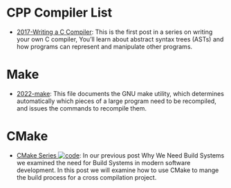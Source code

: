 # CPP Compiler List

- [2017-Writing a C Compiler](https://parg.co/Upi): This is the first post in a series on writing your own C compiler, You’ll learn about abstract syntax trees (ASTs) and how programs can represent and manipulate other programs.

# Make

- [2022-make](https://www.gnu.org/software/make/manual/make.html): This file documents the GNU make utility, which determines automatically which pieces of a large program need to be recompiled, and issues the commands to recompile them.

# CMake

- [CMake Series ![code](https://martrix-usa.oss-accelerate.aliyuncs.com/logo/code.svg)](https://blog.feabhas.com/2021/07/cmake-part-1-the-dark-arts/): In our previous post Why We Need Build Systems we examined the need for Build Systems in modern software development. In this post we will examine how to use CMake to mange the build process for a cross compilation project.
